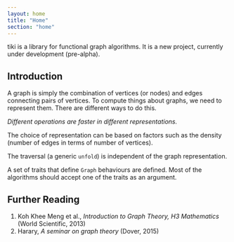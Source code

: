 ```yaml
---
layout: home
title: "Home"
section: "home"
---
```


tiki is a library for functional graph algorithms. It is a new project, currently under development
(pre-alpha).


## Introduction

A graph is simply the combination of vertices (or nodes) and edges connecting pairs of vertices.
To compute things about graphs, we need to represent them. There are different ways to do
this. 

_Different operations are faster in different representations._ 

The choice of representation can be based on factors such as the density (number of edges 
in terms of number of vertices).

The traversal (a generic `unfold`) is independent of the graph representation.

A set of traits that define `Graph` behaviours are defined. Most of the algorithms should
accept one of the traits as an argument. 


## Further Reading

1. Koh Khee Meng et al., _Introduction to Graph Theory, H3 Mathematics_ (World Scientific, 2013)
2. Harary, _A seminar on graph theory_ (Dover, 2015)

